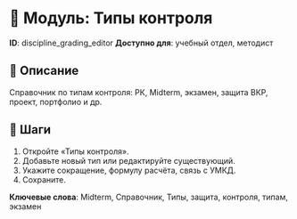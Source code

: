 # 📘 Модуль: Типы контроля
**ID**: discipline_grading_editor
**Доступно для**: учебный отдел, методист

## 📝 Описание
Справочник по типам контроля: РК, Midterm, экзамен, защита ВКР, проект, портфолио и др.

## 🩜 Шаги
1. Откройте «Типы контроля».
2. Добавьте новый тип или редактируйте существующий.
3. Укажите сокращение, формулу расчёта, связь с УМКД.
4. Сохраните.

**Ключевые слова**: Midterm, Справочник, Типы, защита, контроля, типам, экзамен
